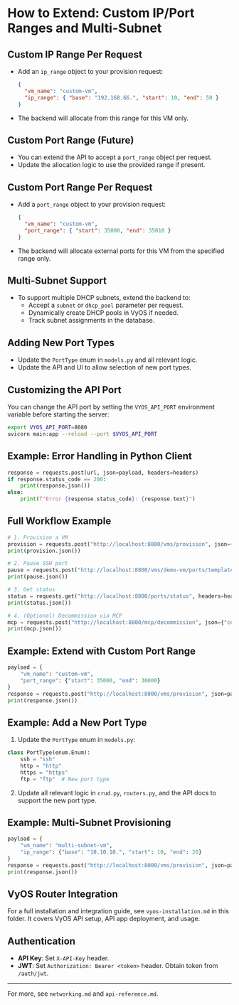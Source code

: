 # How to Extend: Custom IP/Port Ranges and Multi-Subnet

## Custom IP Range Per Request
- Add an `ip_range` object to your provision request:
  ```json
  {
    "vm_name": "custom-vm",
    "ip_range": { "base": "192.168.66.", "start": 10, "end": 50 }
  }
  ```
- The backend will allocate from this range for this VM only.

## Custom Port Range (Future)
- You can extend the API to accept a `port_range` object per request.
- Update the allocation logic to use the provided range if present.

## Custom Port Range Per Request
- Add a `port_range` object to your provision request:
  ```json
  {
    "vm_name": "custom-vm",
    "port_range": { "start": 35000, "end": 35010 }
  }
  ```
- The backend will allocate external ports for this VM from the specified range only.

## Multi-Subnet Support
- To support multiple DHCP subnets, extend the backend to:
  - Accept a `subnet` or `dhcp_pool` parameter per request.
  - Dynamically create DHCP pools in VyOS if needed.
  - Track subnet assignments in the database.

## Adding New Port Types
- Update the `PortType` enum in `models.py` and all relevant logic.
- Update the API and UI to allow selection of new port types.

## Customizing the API Port
You can change the API port by setting the `VYOS_API_PORT` environment variable before starting the server:
```bash
export VYOS_API_PORT=8080
uvicorn main:app --reload --port $VYOS_API_PORT
```

## Example: Error Handling in Python Client
```python
response = requests.post(url, json=payload, headers=headers)
if response.status_code == 200:
    print(response.json())
else:
    print(f"Error {response.status_code}: {response.text}")
```

## Full Workflow Example
```python
# 1. Provision a VM
provision = requests.post("http://localhost:8800/vms/provision", json={"vm_name": "demo-vm"}, headers=headers)
print(provision.json())

# 2. Pause SSH port
pause = requests.post("http://localhost:8800/vms/demo-vm/ports/template", json={"action": "pause", "ports": ["ssh"]}, headers=headers)
print(pause.json())

# 3. Get status
status = requests.get("http://localhost:8800/ports/status", headers=headers)
print(status.json())

# 4. (Optional) Decommission via MCP
mcp = requests.post("http://localhost:8800/mcp/decommission", json={"context": {}, "input": {}}, headers=headers)
print(mcp.json())
```

## Example: Extend with Custom Port Range
```python
payload = {
    "vm_name": "custom-vm",
    "port_range": {"start": 35000, "end": 36000}
}
response = requests.post("http://localhost:8000/vms/provision", json=payload, headers={"X-API-Key": "your-api-key"})
print(response.json())
```

## Example: Add a New Port Type
1. Update the `PortType` enum in `models.py`:
```python
class PortType(enum.Enum):
    ssh = "ssh"
    http = "http"
    https = "https"
    ftp = "ftp"  # New port type
```
2. Update all relevant logic in `crud.py`, `routers.py`, and the API docs to support the new port type.

## Example: Multi-Subnet Provisioning
```python
payload = {
    "vm_name": "multi-subnet-vm",
    "ip_range": {"base": "10.10.10.", "start": 10, "end": 20}
}
response = requests.post("http://localhost:8000/vms/provision", json=payload, headers={"X-API-Key": "your-api-key"})
print(response.json())
```

## VyOS Router Integration
For a full installation and integration guide, see `vyos-installation.md` in this folder. It covers VyOS API setup, API app deployment, and usage.

## Authentication
- **API Key**: Set `X-API-Key` header.
- **JWT**: Set `Authorization: Bearer <token>` header. Obtain token from `/auth/jwt`.

---
For more, see `networking.md` and `api-reference.md`.
